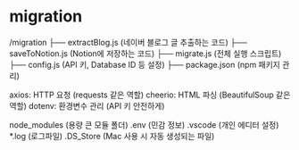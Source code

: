 # migration
/migration
  ├── extractBlog.js   (네이버 블로그 글 추출하는 코드)
  ├── saveToNotion.js  (Notion에 저장하는 코드)
  ├── migrate.js       (전체 실행 스크립트)
  ├── config.js        (API 키, Database ID 등 설정)
  ├── package.json     (npm 패키지 관리)


axios: HTTP 요청 (requests 같은 역할)
cheerio: HTML 파싱 (BeautifulSoup 같은 역할)
dotenv: 환경변수 관리 (API 키 안전하게)


node_modules (용량 큰 모듈 폴더)
.env (민감 정보)
.vscode (개인 에디터 설정)
*.log (로그파일)
.DS_Store (Mac 사용 시 자동 생성되는 파일)